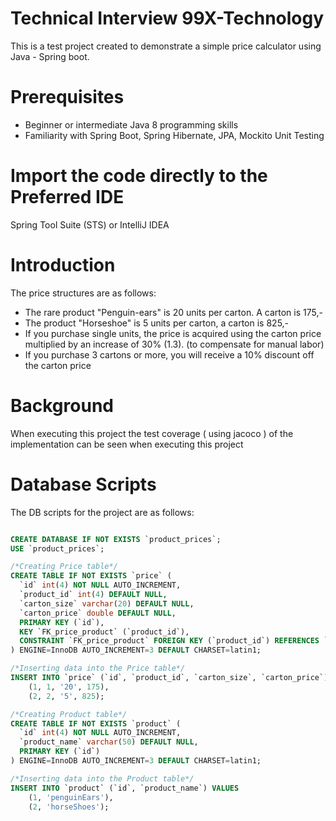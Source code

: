 # Technical Interview 99X-Technology

This is a test project created to demonstrate a simple price calculator using Java - Spring boot.

# Prerequisites 
- Beginner or intermediate Java 8 programming skills 
- Familiarity with Spring Boot, Spring Hibernate, JPA, Mockito Unit Testing


# Import the code directly to the Preferred IDE
Spring Tool Suite (STS) or
IntelliJ IDEA

# Introduction
The price structures are as follows:
- The rare product "Penguin-ears" is 20 units per carton. A carton is 175,-
- The product "Horseshoe" is 5 units per carton, a carton is 825,-
- If you purchase single units, the price is acquired using the carton price multiplied by an increase of
30% (1.3). (to compensate for manual labor)
- If you purchase 3 cartons or more, you will receive a 10% discount off the carton price

# Background 
When executing this project the test coverage ( using jacoco ) of the implementation can be seen when executing this project

# Database Scripts
The DB scripts for the project are as follows:

```sql

CREATE DATABASE IF NOT EXISTS `product_prices`;
USE `product_prices`;

/*Creating Price table*/
CREATE TABLE IF NOT EXISTS `price` (
  `id` int(4) NOT NULL AUTO_INCREMENT,
  `product_id` int(4) DEFAULT NULL,
  `carton_size` varchar(20) DEFAULT NULL,
  `carton_price` double DEFAULT NULL,
  PRIMARY KEY (`id`),
  KEY `FK_price_product` (`product_id`),
  CONSTRAINT `FK_price_product` FOREIGN KEY (`product_id`) REFERENCES `product` (`id`)
) ENGINE=InnoDB AUTO_INCREMENT=3 DEFAULT CHARSET=latin1;

/*Inserting data into the Price table*/
INSERT INTO `price` (`id`, `product_id`, `carton_size`, `carton_price`) VALUES
	(1, 1, '20', 175),
	(2, 2, '5', 825);

/*Creating Product table*/
CREATE TABLE IF NOT EXISTS `product` (
  `id` int(4) NOT NULL AUTO_INCREMENT,
  `product_name` varchar(50) DEFAULT NULL,
  PRIMARY KEY (`id`)
) ENGINE=InnoDB AUTO_INCREMENT=3 DEFAULT CHARSET=latin1;

/*Inserting data into the Product table*/
INSERT INTO `product` (`id`, `product_name`) VALUES
	(1, 'penguinEars'),
	(2, 'horseShoes');

```
